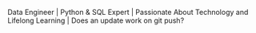 Data Engineer | Python & SQL Expert | Passionate About Technology and Lifelong Learning | Does an update work on git push?
